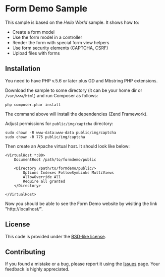 Form Demo Sample
==================================================

This sample is based on the *Hello World* sample. It shows how to:

 * Create a form model
 * Use the form model in a controller
 * Render the form with special form view helpers
 * Use form security elements (CAPTCHA, CSRF)
 * Upload files with forms

## Installation

You need to have PHP v.5.6 or later plus GD and Mbstring PHP extensions.

Download the sample to some directory (it can be your home dir or `/var/www/html`) and run Composer as follows:

```
php composer.phar install
```

The command above will install the dependencies (Zend Framework).

Adjust permissions for `public/img/captcha` directory:

```
sudo chown -R www-data:www-data public/img/captcha
sudo chown -R 775 public/img/captcha 
```

Then create an Apache virtual host. It should look like below:

```
<VirtualHost *:80>
    DocumentRoot /path/to/formdemo/public
    
	<Directory /path/to/formdemo/public/>
        Options Indexes FollowSymLinks MultiViews
        AllowOverride All
        Require all granted
    </Directory>

</VirtualHost>
```

Now you should be able to see the Form Demo website by wisiting the link "http://localhost/". 
 
## License

This code is provided under the [BSD-like license](https://en.wikipedia.org/wiki/BSD_licenses). 

## Contributing

If you found a mistake or a bug, please report it using the [Issues](https://github.com/olegkrivtsov/using-zf3-book-samples/issues) page. Your feedback is highly appreciated.
